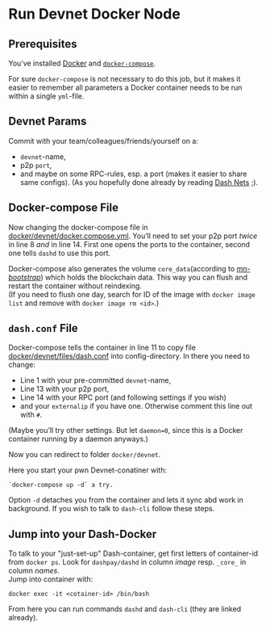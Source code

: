 # Run Devnet Docker Node

## Prerequisites
You’ve installed [Docker](https://docs.docker.com/engine/install/ubuntu/) and [`docker-compose`](https://docs.docker.com/compose/install/).

For sure `docker-compose` is not necessary to do this job, but it makes it easier to remember all parameters a Docker container needs to be run within a single `yml`-file.

## Devnet Params

Commit with your team/colleagues/friends/yourself on a:
- `devnet`-name,
- p2p `port`,
- and maybe on some RPC-rules, esp. a port (makes it easier to share same configs).
(As you hopefully done already by reading [Dash Nets](net_configs.md) ;).

## Docker-compose File
Now changing the docker-compose file in [docker/devnet/docker.compose.yml](./docker/devnet/docker.compose.yml).
You’ll need to set your p2p port *twice* in line 8 *and* in line 14. 
First one opens the ports to the container, second one tells `dashd` to use this port.

Docker-compose also generates the volume `core_data`(according to *[mn-bootstrap](https://github.com/dashevo/mn-bootstrap/)*) which holds the blockchain data. 
This way you can flush and restart the container without reindexing.  
(If you need to flush one day, search for ID of the image with `docker image list` and remove with `docker image rm <id>`.)

## `dash.conf` File
Docker-compose tells the container in line 11 to copy file [docker/devnet/files/dash.conf](./docker/devnet/files/dash.conf) into config-directory.
In there you need to change:
- Line 1 with your pre-committed `devnet`-name,
- Line 13 with your p2p port,
- Line 14 with your RPC port (and following settings if you wish)
- and your `externalip` if you have one. Otherwise comment this line out with `#`.

(Maybe you’ll try other settings. But let `daemon=0`, since this is a Docker container running by a daemon anyways.)

Now you can redirect to folder `docker/devnet`.

Here you start your pwn Devnet-conatiner with:
	
	`docker-compose up -d` a try.
	
Option `-d` detaches you from the container and lets it sync abd work in background. 
If you wish to talk to `dash-cli` follow these steps.

## Jump into your Dash-Docker
To talk to your "just-set-up" Dash-container, get first letters of container-id from `docker ps`. 
Look for `dashpay/dashd` in column *image* resp. `_core_` in column *names*.  
Jump into container with:
	
	docker exec -it <cotainer-id> /bin/bash

From here you can run commands `dashd` and `dash-cli` (they are linked already).
